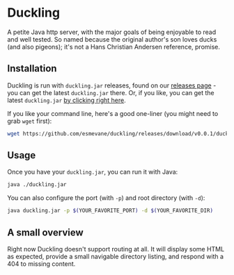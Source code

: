 # Duckling

A petite Java http server, with the major goals of being enjoyable to read and well tested.  So named because the original author's son loves ducks (and also pigeons); it's not a Hans Christian Andersen reference, promise.

## Installation

Duckling is run with `duckling.jar` releases, found on our [releases page](https://github.com/esmevane/duckling/releases) - you can get the latest `duckling.jar` there.  Or, if you like, you can get the latest `duckling.jar` [by clicking right here](https://github.com/esmevane/duckling/releases/download/v0.0.1/duckling.jar).

If you like your command line, here's a good one-liner (you might need to grab `wget` first):

```bash
wget https://github.com/esmevane/duckling/releases/download/v0.0.1/duckling.jar
```

## Usage

Once you have your `duckling.jar`, you can run it with Java:

```bash
java ./duckling.jar
```

You can also configure the port (with `-p`) and root directory (with
`-d`):

```bash
java duckling.jar -p $(YOUR_FAVORITE_PORT) -d $(YOUR_FAVORITE_DIR)
```

## A small overview

Right now Duckling doesn't support routing at all.  It will display some HTML as expected, provide a small navigable directory listing, and respond with a 404 to missing content.


